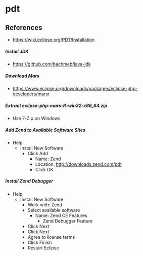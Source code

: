 # pdt

## References
* https://wiki.eclipse.org/PDT/Installation

##### Install JDK
* https://github.com/bachmeb/java-jdk

##### Download Mars
* https://www.eclipse.org/downloads/packages/eclipse-php-developers/marsr

##### Extract eclipse-php-mars-R-win32-x86_64.zip
* Use 7-Zip on Windows
 
##### Add Zend to Available Software Sites
* Help
  * Install New Software
    * Click Add
      * Name: Zend
      * Location: http://downloads.zend.com/pdt
      * Click OK

##### Install Zend Debugger
* Help
  * Install New Software
    * Work with: Zend
    * Select available software
      * Name: Zend CE Features
        * Zend Debugger Feature
    * Click Next
    * Click Next
    * Agree to license terms
    * Click Finish
    * Restart Eclipse
